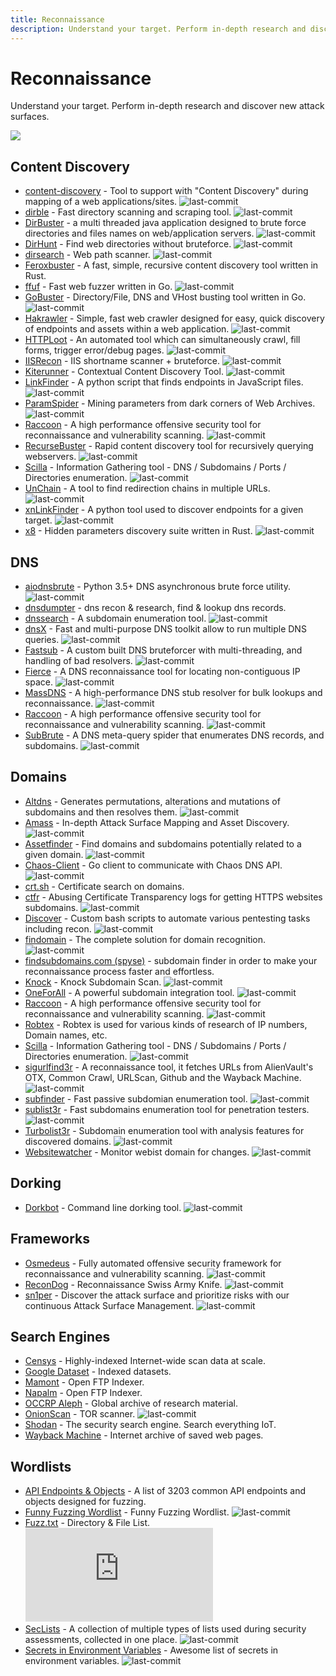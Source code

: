 ```yaml
---
title: Reconnaissance
description: Understand your target. Perform in-depth research and discover new attack surfaces.
---
```


# Reconnaissance

Understand your target. Perform in-depth research and discover new attack surfaces.

![](https://img.shields.io/badge/Tools%20%26%20Resources%20Available-65-757575?style=for-the-badge)

## Content Discovery

* [content-discovery](https://github.com/eauxfolles/content-discovery) - Tool to support with "Content Discovery" during mapping of a web applications/sites. ![last-commit](https://img.shields.io/github/last-commit/eauxfolles/content-discovery?style=flat)
* [dirble](https://github.com/nccgroup/dirble) - Fast directory scanning and scraping tool. ![last-commit](https://img.shields.io/github/last-commit/nccgroup/dirble?style=flat)
* [DirBuster](https://github.com/KajanM/DirBuster) - a multi threaded java application designed to brute force directories and files names on web/application servers. ![last-commit](https://img.shields.io/github/last-commit/KajanM/DirBuster?style=flat)
* [DirHunt](https://github.com/Nekmo/dirhunt) - Find web directories without bruteforce. ![last-commit](https://img.shields.io/github/last-commit/Nekmo/dirhunt?style=flat)
* [dirsearch](https://github.com/maurosoria/dirsearch) - Web path scanner. ![last-commit](https://img.shields.io/github/last-commit/maurosoria/dirsearch?style=flat)
* [Feroxbuster](https://github.com/epi052/feroxbuster) - A fast, simple, recursive content discovery tool written in Rust. 
* [ffuf](https://github.com/ffuf/ffuf) - Fast web fuzzer written in Go. ![last-commit](https://img.shields.io/github/last-commit/ffuf/ffuf?style=flat)
* [GoBuster](https://github.com/OJ/gobuster) - Directory/File, DNS and VHost busting tool written in Go. ![last-commit](https://img.shields.io/github/last-commit/OJ/gobuster?style=flat)
* [Hakrawler](https://github.com/hakluke/hakrawler) - Simple, fast web crawler designed for easy, quick discovery of endpoints and assets within a web application. ![last-commit](https://img.shields.io/github/last-commit/hakluke/hakrawler?style=flat)
* [HTTPLoot](https://github.com/redhuntlabs/httploot) - An automated tool which can simultaneously crawl, fill forms, trigger error/debug pages. ![last-commit](https://img.shields.io/github/last-commit/redhuntlabs/httploot?style=flat)
* [IISRecon](https://github.com/0xRTH/IISRecon) - IIS shortname scanner + bruteforce. ![last-commit](https://img.shields.io/github/last-commit/0xRTH/IISRecon?style=flat)
* [Kiterunner](https://github.com/assetnote/kiterunner) - Contextual Content Discovery Tool. ![last-commit](https://img.shields.io/github/last-commit/assetnote/kiterunner?style=flat)
* [LinkFinder](https://github.com/GerbenJavado/LinkFinder) - A python script that finds endpoints in JavaScript files. ![last-commit](https://img.shields.io/github/last-commit/GerbenJavado/LinkFinder?style=flat)
* [ParamSpider](https://github.com/devanshbatham/ParamSpider) - Mining parameters from dark corners of Web Archives. ![last-commit](https://img.shields.io/github/last-commit/devanshbatham/ParamSpider?style=flat)
* [Raccoon](https://github.com/evyatarmeged/Raccoon) - A high performance offensive security tool for reconnaissance and vulnerability scanning. ![last-commit](https://img.shields.io/github/last-commit/evyatarmeged/Raccoon?style=flat)
* [RecurseBuster](https://github.com/C-Sto/recursebuster) - Rapid content discovery tool for recursively querying webservers. ![last-commit](https://img.shields.io/github/last-commit/C-Sto/recursebuster?style=flat)
* [Scilla](https://github.com/edoardottt/scilla) - Information Gathering tool - DNS / Subdomains / Ports / Directories enumeration. ![last-commit](https://img.shields.io/github/last-commit/edoardottt/scilla?style=flat)
* [UnChain](https://github.com/redcode-labs/UnChain) - A tool to find redirection chains in multiple URLs. ![last-commit](https://img.shields.io/github/last-commit/redcode-labs/UnChain?style=flat)
* [xnLinkFinder](https://github.com/xnl-h4ck3r/xnLinkFinder) - A python tool used to discover endpoints for a given target. ![last-commit](https://img.shields.io/github/last-commit/xnl-h4ck3r/xnLinkFinder?style=flat)
* [x8](https://github.com/Sh1Yo/x8) - Hidden parameters discovery suite written in Rust. ![last-commit](https://img.shields.io/github/last-commit/Sh1Yo/x8?style=flat)


## DNS

* [aiodnsbrute](https://github.com/blark/aiodnsbrute) - Python 3.5+ DNS asynchronous brute force utility. ![last-commit](https://img.shields.io/github/last-commit/blark/aiodnsbrute?style=flat)
* [dnsdumpter](https://dnsdumpster.com/) - dns recon & research, find & lookup dns records. 
* [dnssearch](https://github.com/evilsocket/dnssearch) - A subdomain enumeration tool. ![last-commit](https://img.shields.io/github/last-commit/evilsocket/dnssearch?style=flat)
* [dnsX](https://github.com/projectdiscovery/dnsx) - Fast and multi-purpose DNS toolkit allow to run multiple DNS queries. ![last-commit](https://img.shields.io/github/last-commit/projectdiscovery/dnsx?style=flat)
* [Fastsub](https://github.com/codingo/fastsub) - A custom built DNS bruteforcer with multi-threading, and handling of bad resolvers. ![last-commit](https://img.shields.io/github/last-commit/codingo/fastsub?style=flat)
* [Fierce](https://github.com/mschwager/fierce) - A DNS reconnaissance tool for locating non-contiguous IP space. ![last-commit](https://img.shields.io/github/last-commit/mschwager/fierce?style=flat)
* [MassDNS](https://github.com/blechschmidt/massdns) - A high-performance DNS stub resolver for bulk lookups and reconnaissance. ![last-commit](https://img.shields.io/github/last-commit/blechschmidt/massdns?style=flat)
* [Raccoon](https://github.com/evyatarmeged/Raccoon) - A high performance offensive security tool for reconnaissance and vulnerability scanning. ![last-commit](https://img.shields.io/github/last-commit/evyatarmeged/Raccoon?style=flat)
* [SubBrute](https://github.com/TheRook/subbrute) - A DNS meta-query spider that enumerates DNS records, and subdomains. ![last-commit](https://img.shields.io/github/last-commit/TheRook/subbrute?style=flat)


## Domains

* [Altdns](https://github.com/infosec-au/altdns) - Generates permutations, alterations and mutations of subdomains and then resolves them. ![last-commit](https://img.shields.io/github/last-commit/infosec-au/altdns?style=flat)
* [Amass](https://github.com/OWASP/Amass) - In-depth Attack Surface Mapping and Asset Discovery. ![last-commit](https://img.shields.io/github/last-commit/OWASP/Amass?style=flat)
* [Assetfinder](https://github.com/tomnomnom/assetfinder) - Find domains and subdomains potentially related to a given domain. ![last-commit](https://img.shields.io/github/last-commit/tomnomnom/assetfinder?style=flat)
* [Chaos-Client](https://github.com/projectdiscovery/chaos-client) - Go client to communicate with Chaos DNS API. ![last-commit](https://img.shields.io/github/last-commit/projectdiscovery/chaos-client?style=flat)
* [crt.sh](https://crt.sh/) - Certificate search on domains. 
* [ctfr](https://github.com/UnaPibaGeek/ctfr) - Abusing Certificate Transparency logs for getting HTTPS websites subdomains. ![last-commit](https://img.shields.io/github/last-commit/UnaPibaGeek/ctfr?style=flat)
* [Discover](https://github.com/leebaird/discover) - Custom bash scripts to automate various pentesting tasks including recon. ![last-commit](https://img.shields.io/github/last-commit/leebaird/discover?style=flat)
* [findomain](https://github.com/Findomain/Findomain) - The complete solution for domain recognition. ![last-commit](https://img.shields.io/github/last-commit/Findomain/Findomain?style=flat)
* [findsubdomains.com (spyse)](https://spyse.com/tools/subdomain-finder) - subdomain finder in order to make your reconnaissance process faster and effortless. 
* [Knock](https://github.com/guelfoweb/knock) - Knock Subdomain Scan. ![last-commit](https://img.shields.io/github/last-commit/guelfoweb/knock?style=flat)
* [OneForAll](https://github.com/shmilylty/OneForAll) - A powerful subdomain integration tool. ![last-commit](https://img.shields.io/github/last-commit/shmilylty/OneForAll?style=flat)
* [Raccoon](https://github.com/evyatarmeged/Raccoon) - A high performance offensive security tool for reconnaissance and vulnerability scanning. ![last-commit](https://img.shields.io/github/last-commit/evyatarmeged/Raccoon?style=flat)
* [Robtex](https://www.robtex.com/) - Robtex is used for various kinds of research of IP numbers, Domain names, etc. 
* [Scilla](https://github.com/edoardottt/scilla) - Information Gathering tool - DNS / Subdomains / Ports / Directories enumeration. ![last-commit](https://img.shields.io/github/last-commit/edoardottt/scilla?style=flat)
* [sigurlfind3r](https://github.com/signedsecurity/sigurlfind3r) - A reconnaissance tool, it fetches URLs from AlienVault's OTX, Common Crawl, URLScan, Github and the Wayback Machine. ![last-commit](https://img.shields.io/github/last-commit/signedsecurity/sigurlfind3r?style=flat)
* [subfinder](https://github.com/projectdiscovery/subfinder) - Fast passive subdomian enumeration tool. ![last-commit](https://img.shields.io/github/last-commit/projectdiscovery/subfinder?style=flat)
* [sublist3r](https://github.com/aboul3la/Sublist3r) - Fast subdomains enumeration tool for penetration testers. ![last-commit](https://img.shields.io/github/last-commit/aboul3la/Sublist3r?style=flat)
* [Turbolist3r](https://github.com/fleetcaptain/Turbolist3r) - Subdomain enumeration tool with analysis features for discovered domains. ![last-commit](https://img.shields.io/github/last-commit/fleetcaptain/Turbolist3r?style=flat)
* [Websitewatcher](https://github.com/firefart/websitewatcher) - Monitor webist domain for changes. ![last-commit](https://img.shields.io/github/last-commit/firefart/websitewatcher?style=flat)

## Dorking

* [Dorkbot](https://github.com/utiso/dorkbot) - Command line dorking tool. ![last-commit](https://img.shields.io/github/last-commit/utiso/dorkbot?style=flat)

## Frameworks

* [Osmedeus](https://github.com/j3ssie/Osmedeus) - Fully automated offensive security framework for reconnaissance and vulnerability scanning. ![last-commit](https://img.shields.io/github/last-commit/kbandla/dpkt?style=flat)
* [ReconDog](https://github.com/s0md3v/ReconDog) - Reconnaissance Swiss Army Knife. ![last-commit](https://img.shields.io/github/last-commit/s0md3v/ReconDog?style=flat)
* [sn1per](https://github.com/1N3/Sn1per) - Discover the attack surface and prioritize risks with our continuous Attack Surface Management. ![last-commit](https://img.shields.io/github/last-commit/1N3/Sn1per?style=flat)

## Search Engines

* [Censys](https://censys.io/) - Highly-indexed Internet-wide scan data at scale. 
* [Google Dataset](https://datasetsearch.research.google.com/) - Indexed datasets. 
* [Mamont](https://www.mmnt.ru/int/) - Open FTP Indexer. 
* [Napalm](https://www.searchftps.net/) - Open FTP Indexer. 
* [OCCRP Aleph](https://data.occrp.org/) - Global archive of research material. 
* [OnionScan](https://github.com/s-rah/onionscan) - TOR scanner. ![last-commit](https://img.shields.io/github/last-commit/s-rah/onionscan?style=flat)
* [Shodan](https://shodan.io) - The security search engine. Search everything IoT. 
* [Wayback Machine](https://archive.org/web/web.php) - Internet archive of saved web pages. 


## Wordlists

* [API Endpoints & Objects](https://gist.github.com/yassineaboukir/8e12adefbd505ef704674ad6ad48743d) - A list of 3203 common API endpoints and objects designed for fuzzing.
* [Funny Fuzzing Wordlist](https://github.com/koaj/ffw-content-discovery) - Funny Fuzzing Wordlist. ![last-commit](https://img.shields.io/github/last-commit/koaj/ffw-content-discovery?style=flat)
* [Fuzz.txt](https://github.com/Bo0oM/fuzz.txt) - Directory & File List. ![last-commit](https://img.shields.io/github/last-commit/Bo0oM/fuzz.txt?style=flat)
* [SecLists](https://github.com/danielmiessler/SecLists) - A collection of multiple types of lists used during security assessments, collected in one place. ![last-commit](https://img.shields.io/github/last-commit/danielmiessler/SecLists?style=flat)
* [Secrets in Environment Variables](https://github.com/Puliczek/awesome-list-of-secrets-in-environment-variables) - Awesome list of secrets in environment variables. ![last-commit](https://img.shields.io/github/last-commit/Puliczek/awesome-list-of-secrets-in-environment-variables?style=flat)

